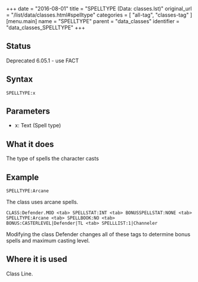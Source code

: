 +++
date = "2016-08-01"
title = "SPELLTYPE (Data: classes.lst)"
original_url = "/list/data/classes.html#spelltype"
categories = [ "all-tag", "classes-tag" ]
[menu.main]
    name = "SPELLTYPE"
    parent = "data_classes"
    identifier = "data_classes_SPELLTYPE"
+++

## Status

Deprecated 6.05.1 - use FACT

## Syntax

`SPELLTYPE:x`

## Parameters

-   x: Text (Spell type)



What it does
------------

The type of spells the character casts

Example
-------

`SPELLTYPE:Arcane`

The class uses arcane spells.

`CLASS:Defender.MOD <tab> SPELLSTAT:INT <tab> BONUSSPELLSTAT:NONE <tab> SPELLTYPE:Arcane <tab> SPELLBOOK:NO <tab> BONUS:CASTERLEVEL|Defender|TL <tab> SPELLLIST:1|Channeler`

Modifying the class Defender changes all of these tags to determine
bonus spells and maximum casting level.

Where it is used
----------------

Class Line.

